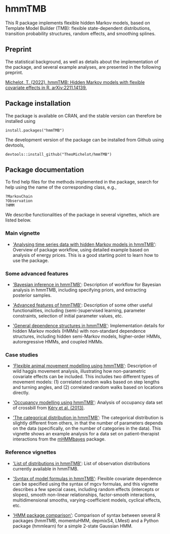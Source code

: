 # hmmTMB

This R package implements flexible hidden Markov models, based on Template Model Builder (TMB): flexible state-dependent distributions, transition probability structures, random effects, and smoothing splines. 

## Preprint

The statistical background, as well as details about the implementation of the package, and several example analyses, are presented in the following preprint.

[Michelot, T. (2022). hmmTMB: Hidden Markov models with flexible covariate effects in R. arXiv:2211.14139.](https://arxiv.org/abs/2211.14139)

## Package installation

The package is available on CRAN, and the stable version can therefore be installed using
```
install.packages("hmmTMB")
```

The development version of the package can be installed from Github using devtools,
```
devtools::install_github("TheoMichelot/hmmTMB")
```

## Package documentation

To find help files for the methods implemented in the package, search for help using the name of the corresponding class, e.g.,
```
?MarkovChain
?Observation
?HMM
```

We describe functionalities of the package in several vignettes, which are listed below.

### Main vignette

- ['Analysing time series data with hidden Markov models in hmmTMB'](https://github.com/TheoMichelot/hmmTMB/blob/master/vignettes/hmmTMB_workflow.pdf): Overview of package workflow, using detailed example based on analysis of energy prices. This is a good starting point to learn how to use the package.
 
### Some advanced features
 
- ['Bayesian inference in hmmTMB'](https://github.com/TheoMichelot/hmmTMB/blob/master/vignettes/hmmTMB_example_stan.pdf): Description of workflow for Bayesian analysis in hmmTMB, including specifying priors, and extracting posterior samples.
 
- ['Advanced features of hmmTMB'](https://github.com/TheoMichelot/hmmTMB/blob/master/vignettes/hmmTMB_advanced_features.pdf): Description of some other useful functionalities, including (semi-)supervised learning, parameter constraints, selection of initial parameter values, etc.
 
- ['General dependence structures in hmmTMB'](https://github.com/TheoMichelot/hmmTMB/blob/master/vignettes/hmmTMB_general_structures.pdf): Implementation details for hidden Markov models (HMMs) with non-standard dependence structures, including hidden semi-Markov models, higher-order HMMs, autoregressive HMMs, and coupled HMMs.
 
### Case studies
  
- ['Flexible animal movement modelling using hmmTMB'](https://github.com/TheoMichelot/hmmTMB/blob/master/vignettes/hmmTMB_example_movement.pdf): Description of wild haggis movement analysis, illustrating how non-parametric covariate effects can be included. This includes two different types of movement models: (1) correlated random walks based on step lengths and turning angles, and (2) correlated random walks based on locations directly.
 
- ['Occupancy modelling using hmmTMB'](https://github.com/TheoMichelot/hmmTMB/blob/master/vignettes/hmmTMB_example_occupancy.pdf): Analysis of occupancy data set of crossbill from [Kéry et al. (2013)](https://onlinelibrary.wiley.com/doi/10.1111/jbi.12087).

- ['The categorical distribution in hmmTMB'](https://github.com/TheoMichelot/hmmTMB/blob/master/vignettes/hmmTMB_example_categorical.pdf): The categorical distribution is slightly different from others, in that the number of parameters depends on the data (specifically, on the number of categories in the data). This vignette shows an example analysis for a data set on patient-therapist interactions from the [mHMMbayes](https://cran.r-project.org/package=mHMMbayes) package.
 
### Reference vignettes
 
- ['List of distributions in hmmTMB'](https://github.com/TheoMichelot/hmmTMB/blob/master/vignettes/hmmTMB_dist_list.pdf): List of observation distributions currently available in hmmTMB.
  
- ['Syntax of model formulas in hmmTMB'](https://github.com/TheoMichelot/hmmTMB/blob/master/vignettes/hmmTMB_formula_syntax.pdf): Flexible covariate dependence can be specified using the syntax of mgcv formulas, and this vignette describes a few special cases, including random effects (intercepts or slopes), smooth non-linear relationships, factor-smooth interactions, multidimensional smooths, varying-coefficient models, cyclical effects, etc.

- ['HMM package comparison'](https://github.com/TheoMichelot/hmmTMB/blob/master/vignettes/hmmTMB_package_comparison.pdf): Comparison of syntax between several R packages (hmmTMB, momentuHMM, depmixS4, LMest) and a Python package (hmmlearn) for a simple 2-state Gaussian HMM.
